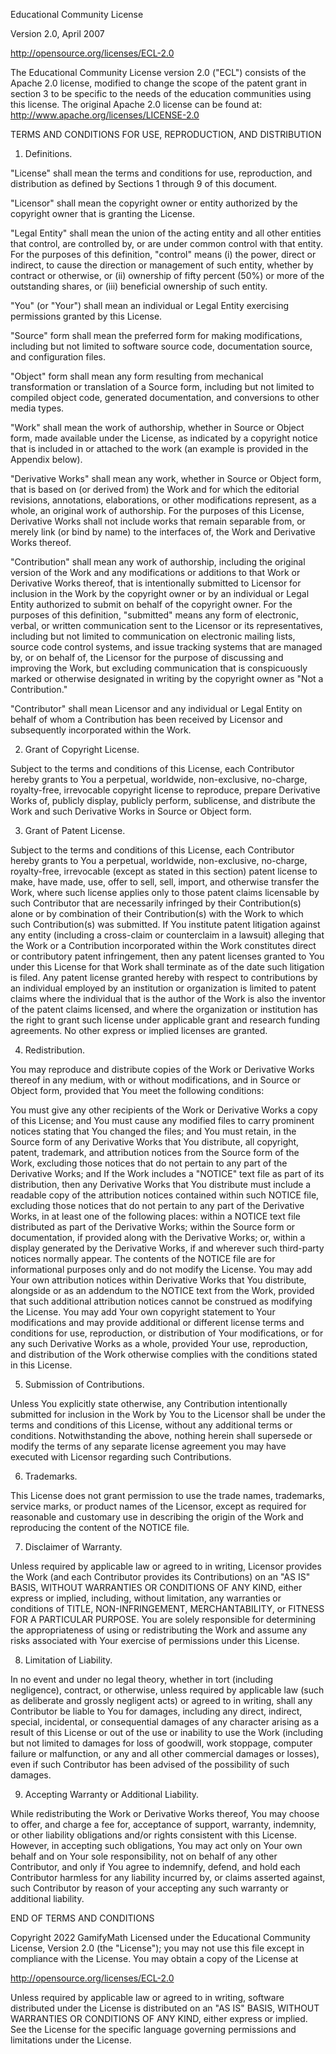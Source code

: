 Educational Community License

Version 2.0, April 2007

http://opensource.org/licenses/ECL-2.0

The Educational Community License version 2.0 ("ECL") consists of the Apache
2.0 license, modified to change the scope of the patent grant in section 3 to
be specific to the needs of the education communities using this license. The
original Apache 2.0 license can be found at:
http://www.apache.org/licenses/LICENSE-2.0

TERMS AND CONDITIONS FOR USE, REPRODUCTION, AND DISTRIBUTION

1. Definitions.

"License" shall mean the terms and conditions for use, reproduction, and
distribution as defined by Sections 1 through 9 of this document.

"Licensor" shall mean the copyright owner or entity authorized by the
copyright owner that is granting the License.

"Legal Entity" shall mean the union of the acting entity and all other
entities that control, are controlled by, or are under common control with
that entity. For the purposes of this definition, "control" means (i) the
power, direct or indirect, to cause the direction or management of such
entity, whether by contract or otherwise, or (ii) ownership of fifty percent
(50%) or more of the outstanding shares, or (iii) beneficial ownership of such
entity.

"You" (or "Your") shall mean an individual or Legal Entity exercising
permissions granted by this License.

"Source" form shall mean the preferred form for making modifications,
including but not limited to software source code, documentation source, and
configuration files.

"Object" form shall mean any form resulting from mechanical transformation or
translation of a Source form, including but not limited to compiled object
code, generated documentation, and conversions to other media types.

"Work" shall mean the work of authorship, whether in Source or Object form,
made available under the License, as indicated by a copyright notice that is
included in or attached to the work (an example is provided in the Appendix
below).

"Derivative Works" shall mean any work, whether in Source or Object form, that
is based on (or derived from) the Work and for which the editorial revisions,
annotations, elaborations, or other modifications represent, as a whole, an
original work of authorship. For the purposes of this License, Derivative
Works shall not include works that remain separable from, or merely link (or
bind by name) to the interfaces of, the Work and Derivative Works thereof.

"Contribution" shall mean any work of authorship, including the original
version of the Work and any modifications or additions to that Work or
Derivative Works thereof, that is intentionally submitted to Licensor for
inclusion in the Work by the copyright owner or by an individual or Legal
Entity authorized to submit on behalf of the copyright owner. For the purposes
of this definition, "submitted" means any form of electronic, verbal, or
written communication sent to the Licensor or its representatives, including
but not limited to communication on electronic mailing lists, source code
control systems, and issue tracking systems that are managed by, or on behalf
of, the Licensor for the purpose of discussing and improving the Work, but
excluding communication that is conspicuously marked or otherwise designated
in writing by the copyright owner as "Not a Contribution."

"Contributor" shall mean Licensor and any individual or Legal Entity on behalf
of whom a Contribution has been received by Licensor and subsequently
incorporated within the Work.

2. Grant of Copyright License.

Subject to the terms and conditions of this License, each Contributor hereby
grants to You a perpetual, worldwide, non-exclusive, no-charge, royalty-free,
irrevocable copyright license to reproduce, prepare Derivative Works of,
publicly display, publicly perform, sublicense, and distribute the Work and
such Derivative Works in Source or Object form.

3. Grant of Patent License.

Subject to the terms and conditions of this License, each Contributor hereby
grants to You a perpetual, worldwide, non-exclusive, no-charge, royalty-free,
irrevocable (except as stated in this section) patent license to make, have
made, use, offer to sell, sell, import, and otherwise transfer the Work, where
such license applies only to those patent claims licensable by such
Contributor that are necessarily infringed by their Contribution(s) alone or
by combination of their Contribution(s) with the Work to which such
Contribution(s) was submitted. If You institute patent litigation against any
entity (including a cross-claim or counterclaim in a lawsuit) alleging that
the Work or a Contribution incorporated within the Work constitutes direct or
contributory patent infringement, then any patent licenses granted to You
under this License for that Work shall terminate as of the date such
litigation is filed. Any patent license granted hereby with respect to
contributions by an individual employed by an institution or organization is
limited to patent claims where the individual that is the author of the Work
is also the inventor of the patent claims licensed, and where the organization
or institution has the right to grant such license under applicable grant and
research funding agreements. No other express or implied licenses are granted.

4. Redistribution.

You may reproduce and distribute copies of the Work or Derivative Works
thereof in any medium, with or without modifications, and in Source or Object
form, provided that You meet the following conditions:

You must give any other recipients of the Work or Derivative Works a copy of
this License; and You must cause any modified files to carry prominent notices
stating that You changed the files; and You must retain, in the Source form of
any Derivative Works that You distribute, all copyright, patent, trademark,
and attribution notices from the Source form of the Work, excluding those
notices that do not pertain to any part of the Derivative Works; and If the
Work includes a "NOTICE" text file as part of its distribution, then any
Derivative Works that You distribute must include a readable copy of the
attribution notices contained within such NOTICE file, excluding those notices
that do not pertain to any part of the Derivative Works, in at least one of
the following places: within a NOTICE text file distributed as part of the
Derivative Works; within the Source form or documentation, if provided along
with the Derivative Works; or, within a display generated by the Derivative
Works, if and wherever such third-party notices normally appear. The contents
of the NOTICE file are for informational purposes only and do not modify the
License. You may add Your own attribution notices within Derivative Works that
You distribute, alongside or as an addendum to the NOTICE text from the Work,
provided that such additional attribution notices cannot be construed as
modifying the License. You may add Your own copyright statement to Your
modifications and may provide additional or different license terms and
conditions for use, reproduction, or distribution of Your modifications, or
for any such Derivative Works as a whole, provided Your use, reproduction, and
distribution of the Work otherwise complies with the conditions stated in this
License.

5. Submission of Contributions.

Unless You explicitly state otherwise, any Contribution intentionally
submitted for inclusion in the Work by You to the Licensor shall be under the
terms and conditions of this License, without any additional terms or
conditions. Notwithstanding the above, nothing herein shall supersede or
modify the terms of any separate license agreement you may have executed with
Licensor regarding such Contributions.

6. Trademarks.

This License does not grant permission to use the trade names, trademarks,
service marks, or product names of the Licensor, except as required for
reasonable and customary use in describing the origin of the Work and
reproducing the content of the NOTICE file.

7. Disclaimer of Warranty.

Unless required by applicable law or agreed to in writing, Licensor provides
the Work (and each Contributor provides its Contributions) on an "AS IS"
BASIS, WITHOUT WARRANTIES OR CONDITIONS OF ANY KIND, either express or
implied, including, without limitation, any warranties or conditions of TITLE,
NON-INFRINGEMENT, MERCHANTABILITY, or FITNESS FOR A PARTICULAR PURPOSE. You
are solely responsible for determining the appropriateness of using or
redistributing the Work and assume any risks associated with Your exercise of
permissions under this License.

8. Limitation of Liability.

In no event and under no legal theory, whether in tort (including negligence),
contract, or otherwise, unless required by applicable law (such as deliberate
and grossly negligent acts) or agreed to in writing, shall any Contributor be
liable to You for damages, including any direct, indirect, special,
incidental, or consequential damages of any character arising as a result of
this License or out of the use or inability to use the Work (including but not
limited to damages for loss of goodwill, work stoppage, computer failure or
malfunction, or any and all other commercial damages or losses), even if such
Contributor has been advised of the possibility of such damages.

9. Accepting Warranty or Additional Liability.

While redistributing the Work or Derivative Works thereof, You may choose to
offer, and charge a fee for, acceptance of support, warranty, indemnity, or
other liability obligations and/or rights consistent with this License.
However, in accepting such obligations, You may act only on Your own behalf
and on Your sole responsibility, not on behalf of any other Contributor, and
only if You agree to indemnify, defend, and hold each Contributor harmless for
any liability incurred by, or claims asserted against, such Contributor by
reason of your accepting any such warranty or additional liability.

END OF TERMS AND CONDITIONS

Copyright 2022 GamifyMath Licensed under the Educational
Community License, Version 2.0 (the "License"); you may not use this file
except in compliance with the License. You may obtain a copy of the License at

http://opensource.org/licenses/ECL-2.0

 Unless required by applicable law or agreed to in writing, software
distributed under the License is distributed on an "AS IS" BASIS, WITHOUT
WARRANTIES OR CONDITIONS OF ANY KIND, either express or implied. See the
License for the specific language governing permissions and limitations under
the License.
